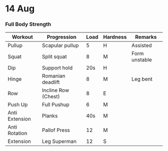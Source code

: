 # 14 Aug
### Full Body Strength
| Workout        | Progression         | Load | Hardness | Remarks       |
| -------------- | ------------------- | ---- | -------- | ------------- |
| Pullup         | Scapular pullup     | 5    | H        | Assisted      |
| Squat          | Split squat         | 8    | M        | Form unstable |
| Dip            | Support hold        | 20s  | H        |               |
| Hinge          | Romanian deadlift   | 8    | M        | Leg bent      |
| Row            | Incline Row (Chest) | 8    | E        |               |
| Push Up        | Full Pushup         | 6    | M        |               |
| Anti Extension | Planks              | 40s  | M        |               |
| Anti Rotation  | Pallof Press        | 12   | M        |               |
| Extension      | Leg Superman        | 12   | S        |               | 







